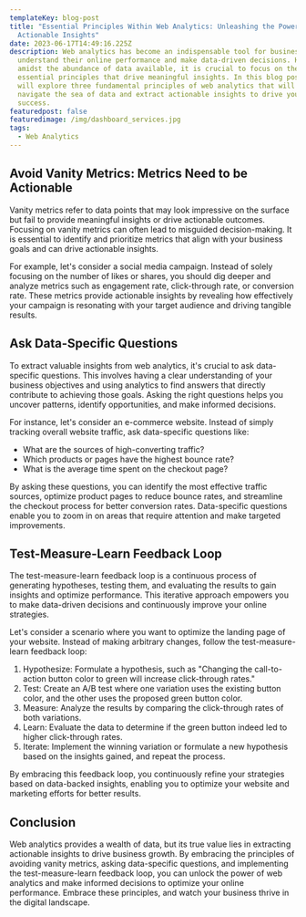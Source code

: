 ```yaml
---
templateKey: blog-post
title: "Essential Principles Within Web Analytics: Unleashing the Power of
  Actionable Insights"
date: 2023-06-17T14:49:16.225Z
description: Web analytics has become an indispensable tool for businesses to
  understand their online performance and make data-driven decisions. However,
  amidst the abundance of data available, it is crucial to focus on the
  essential principles that drive meaningful insights. In this blog post, we
  will explore three fundamental principles of web analytics that will help you
  navigate the sea of data and extract actionable insights to drive your online
  success.
featuredpost: false
featuredimage: /img/dashboard_services.jpg
tags:
  - Web Analytics
---
```

## Avoid Vanity Metrics: Metrics Need to be Actionable


Vanity metrics refer to data points that may look impressive on the surface but fail to provide meaningful insights or drive actionable outcomes. Focusing on vanity metrics can often lead to misguided decision-making. It is essential to identify and prioritize metrics that align with your business goals and can drive actionable insights.

For example, let's consider a social media campaign. Instead of solely focusing on the number of likes or shares, you should dig deeper and analyze metrics such as engagement rate, click-through rate, or conversion rate. These metrics provide actionable insights by revealing how effectively your campaign is resonating with your target audience and driving tangible results.

## Ask Data-Specific Questions


To extract valuable insights from web analytics, it's crucial to ask data-specific questions. This involves having a clear understanding of your business objectives and using analytics to find answers that directly contribute to achieving those goals. Asking the right questions helps you uncover patterns, identify opportunities, and make informed decisions.

For instance, let's consider an e-commerce website. Instead of simply tracking overall website traffic, ask data-specific questions like:

* What are the sources of high-converting traffic?
* Which products or pages have the highest bounce rate?
* What is the average time spent on the checkout page?

By asking these questions, you can identify the most effective traffic sources, optimize product pages to reduce bounce rates, and streamline the checkout process for better conversion rates. Data-specific questions enable you to zoom in on areas that require attention and make targeted improvements.

## Test-Measure-Learn Feedback Loop


The test-measure-learn feedback loop is a continuous process of generating hypotheses, testing them, and evaluating the results to gain insights and optimize performance. This iterative approach empowers you to make data-driven decisions and continuously improve your online strategies.

Let's consider a scenario where you want to optimize the landing page of your website. Instead of making arbitrary changes, follow the test-measure-learn feedback loop:

1. Hypothesize: Formulate a hypothesis, such as "Changing the call-to-action button color to green will increase click-through rates."
2. Test: Create an A/B test where one variation uses the existing button color, and the other uses the proposed green button color.
3. Measure: Analyze the results by comparing the click-through rates of both variations.
4. Learn: Evaluate the data to determine if the green button indeed led to higher click-through rates.
5. Iterate: Implement the winning variation or formulate a new hypothesis based on the insights gained, and repeat the process.

By embracing this feedback loop, you continuously refine your strategies based on data-backed insights, enabling you to optimize your website and marketing efforts for better results.

## Conclusion


Web analytics provides a wealth of data, but its true value lies in extracting actionable insights to drive business growth. By embracing the principles of avoiding vanity metrics, asking data-specific questions, and implementing the test-measure-learn feedback loop, you can unlock the power of web analytics and make informed decisions to optimize your online performance. Embrace these principles, and watch your business thrive in the digital landscape.